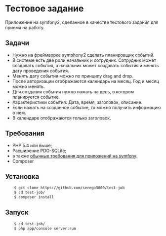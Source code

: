Тестовое задание
========================

Приложение на symfony2, сделанное в качестве тестового задания для приема на работу.

Задачи
------------

  * Нужно на фреймворке symphony2 сделать планировщик событий.
  * В системе есть две роли начальник и сотрудник. Сотрудник может создавать события, а начальник может создавать события и менять дату проведения события.
  * Менять дату события можно по принципу drag and drop.
  * После авторизации отображаются календарь на месяц. Год и месяц можно менять.
  * Для создания события нужно нажать на день, в котором планируется событие.
  * Характеристики события: Дата, время, заголовок, описание.
  * Если нажать на созданное событие, то можно получить информацию о нем.
  * В календаре отображаются только заголовок.

Требования
------------

  * PHP 5.4 или выше;
  * Расширение PDO-SQLite;
  * а также [обычные требования для приложений на symfony](http://symfony.com/doc/current/reference/requirements.html). 
  * Composer

Установка
------------

```bash
    $ git clone https://github.com/serega3000/test-job
    $ cd test-job/
    $ composer install
```

Запуск
-----

```bash
    $ cd test-job/
    $ php app/console server:run
```